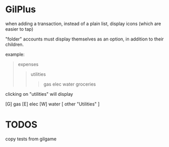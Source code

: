 # GilPlus

when adding a transaction, instead of a plain list, display icons (which are easier to tap)

"folder" accounts must display themselves as an option, in addition to their children.

example:

> expenses
> > utilities
> > > gas
> > > elec
> > > water
> > groceries

clicking on "utilities" will display

[G] gas  [E] elec  [W] water
[ other "Utilities" ]

# TODOS

copy tests from gilgame